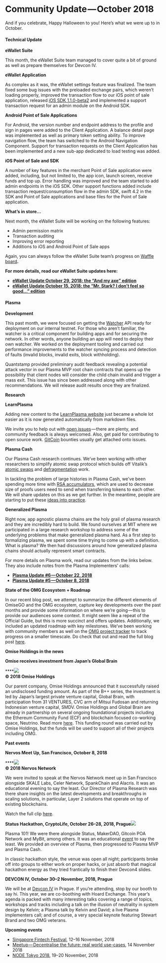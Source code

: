 # Community Update — October 2018



And if you celebrate, Happy Halloween to you! Here’s what we were up to in October.

#### **Technical Update** <a id="49d0"></a>

**eWallet Suite**

This month, the eWallet Suite team managed to cover quite a bit of ground as well as prepare themselves for Devcon IV.

**eWallet Application**

As complex as it was, the eWallet settings feature was finalized. The team fixed some bug issues with the preloaded exchange pairs, which weren’t loading properly, improved the transaction flow to our iOS point of sale application, released [iOS SDK 1.1.0-beta2](https://github.com/buildOMG/tracker/projects/1#card-14341633) and implemented a support transaction request for an admin module on the Android SDK.

**Android Point of Sale Applications**

For Android, the version number and endpoint address to the profile and sign in pages were added to the Client Application. A balance detail page was implemented as well as primary token setting ability. To improve navigation flow, the team has switched to the Android Navigation Component. Support for transaction requests on the Client Application has been implemented and a new sub-app dedicated to load testing was added.

**iOS Point of Sale and SDK**

A number of key features in the merchant Point of Sale application were added, including, but not limited to, the app icon, launch screen, receive funds and top up. Error handling was improved and the team started to add admin endpoints in the iOS SDK. Other support functions added include transaction request/consumption flow in the admin SDK, swift 4.2 in the SDK and Point of Sale applications and base files for the Point of Sale application.

**What’s in store…**

Next month, the eWallet Suite will be working on the following features:

* Admin permission matrix
* Transaction auditing
* Improving error reporting
* Additions to iOS and Android Point of Sale apps

Again, you can always follow the eWallet Suite team’s progress on [Waffle board](https://waffle.io/omisego/ewallet)**.**

**For more details, read our eWallet Suite updates here:**

* [**eWallet Update October 29, 2018: the “And my axe” edition**](https://www.reddit.com/r/omise_go/comments/9sg1pp/ewallet_update_october_29_2018_the_and_my_axe/)
* [**eWallet Update October 15, 2018: the “Mr. Stark? I don’t feel so good…” edition**](https://www.reddit.com/r/omise_go/comments/9ogqba/ewallet_update_october_15_2018_the_mr_stark_i/)

#### **Plasma** <a id="939c"></a>

**Development**

This past month, we were focused on getting the [Watcher](https://github.com/omisego/elixir-omg#watcher) API ready for deployment on our internal testnet. For those who aren’t familiar, the watcher is a critical component for building apps and for securing the network. In other words, anyone building an app will need to deploy their own watcher. We worked on the deployment tooling and carried out performance improvements to the watcher syncing process and detection of faults \(invalid blocks, invalid exits, block withholding\).

Quantstamp provided preliminary audit feedback revealing a potential attack vector in our Plasma MVP root chain contracts that opens up the possibility that client nodes will consider the child chain invalid and trigger a mass exit. This issue has since been addressed along with other recommendations. We will release audit results once they are finalized.

**Research**

**LearnPlasma**

Adding new content to the [LearnPlasma website](https://www.learnplasma.org/en/) just became a whole lot easier as it is now generated automatically from markdown files.

We invite you to help out with [open issues](https://github.com/ethsociety/learn-plasma) — there are plenty, and community feedback is always welcomed. Also, get paid for contributing to open source work. [GitCoin](https://gitcoin.co/explorer?keywords=ethsociety&order_by=-web3_created) bounties usually get attached onto issues.

**Plasma Cash**

Our Plasma Cash research continues. We’ve been working with other researchers to simplify atomic swap protocol which builds off Vitalik’s [atomic swaps](https://ethresear.ch/t/plasma-cash-minimal-atomic-swap/3409) and [defragmentation](https://ethresear.ch/t/plasma-cash-defragmentation/3410) work.

In tackling the problem of large histories in Plasma Cash, we’ve been spending more time with [RSA accumulators](https://en.wikipedia.org/wiki/Accumulator_%28cryptography%29), which are used to decrease size of proofs users need to send when transferring tokens to each other. We will share updates on this as we get further. In the meantime, people are starting to put these [ideas into practice](https://github.com/matterinc/RSAAccumulator).

**Generalized Plasma**

Right now, app agnostic plasma chains are the holy grail of plasma research and they are incredibly hard to build. We found ourselves at MIT where we participated in a large research workshop to address some of the underlying problems that make generalized plasma hard. As a first step to formalizing plasma, we spent some time trying to come up with a definition. What is plasma? We then had discussions around how generalized plasma chains should actually represent smart contracts.

For more details on Plasma work, read our updates from the links below. They also include notes from the Plasma Implementers’ calls:

* [**Plasma Update \#6 — October 22, 2018**](https://www.reddit.com/r/omise_go/comments/9qkhl5/plasma_update_6_october_22_2018/)
* [**Plasma Update \#5 — October 8, 2018**](https://www.reddit.com/r/omise_go/comments/9ml2ee/plasma_update_5_october_8_2018/)

**State of the OMG Ecosystem + Roadmap**

In our recent blog post, we attempt to summarize the different elements of OmiseGO and the OMG ecosystem, capture key developments over the past months and provide some information on where we’re going — this to provide our audiences some context. It might seem like a repeat of the Official Guide, but this is more succinct and offers updates. Additionally, we included an updated roadmap with key milestones. We’ve been working with community members as well on the [OMG project tracker](https://github.com/buildOMG/tracker/projects/1) to track progress on a smaller timescale. Do check that out and read the full blog post [here](https://blog.omisego.network/state-of-the-omg-ecosystem-75260c71a053).

**Omise Holdings in the news**

**Omise receives investment from Japan’s Global Brain**

\*\*\*\*![](https://cdn-images-1.medium.com/max/1600/0*mUBkjwtnjHsvjfri)  
**© 2018 Omise Holdings**

Our parent company, Omise Holdings announced that it successfully raised an undisclosed funding amount. As part of the B++ series, the investment is led by Japan’s largest private venture capital, Global Brain, with participation from 31 VENTURES, CVC arm of Mitsui Fudosan and returning Indonesian venture capital, SMDV. Omise Holdings and Global Brain are already in partnership on several ongoing foundational projects including the Ethereum Community Fund \(ECF\) and blockchain focused co-working space, Neutrino. Read more [here](https://www.omise.co/omise-funding-led-by-globalbrain). This funding round was carried out by Omise Holdings, but the funds will be used to support all of their projects including OMG.

**Past events**

**Nervos Meet Up, San Francisco, October 8, 2018**

\*\*\*\*![](https://cdn-images-1.medium.com/max/1600/0*OMgQy_sqXemA1-lC)  
**© 2018 Nervos Network**

We were invited to speak at the Nervos Network meet up in San Francisco alongside SKALE Labs, Celer Network, SpankChain and Alacris. It was an educational evening to say the least. Our Director of Plasma Research was there share insights on the latest developments and breakthroughs in scaling solutions, in particular, Layer 2 solutions that operate on top of existing blockchains.

Watch the full clip [here](https://www.youtube.com/watch?v=rRx_UjgZnUw&t=3843s).

**Status Hackathon, CryptoLife, October 26–28, 2018, Prague**![](https://cdn-images-1.medium.com/max/1600/0*TfJR_WohJW15QLXa)

Plasma 101! We were there alongside Status, MakerDAO, Gitcoin POA Network and MyBit, among others. It was an educational [event](https://hackathon.status.im/) to say the least. We provided an overview of Plasma, then progressed to Plasma MVP and Plasma Cash.

In classic hackathon style, the venue was open all night; participants broke off into groups to either work on proper hacks, or just absorb that magical hackathon energy as they tried frantically to finish their Devcon4 slides.

**DEVCON IV, October 30–2 November, 2018, Prague**

We will be at [Devcon IV](https://devcon4.ethereum.org/) in Prague. If you’re attending, stop by our booth to say hi. This year, we are co-boothing with Hoard Exchange. This year’s agenda is packed with many interesting talks covering a range of topics, workshops and tracks including a talk on the illusion of neutrality in system design by Kelvin; a Plasma talk by Kelvin and David; a live Plasma implementers call; and of course, a very special keynote featuring Stewart Brand and two OMG veterans.

**Upcoming events**

* [Singapore Fintech Festival](https://fintechfestival.sg/), 12–16 November, 2018
* [Meetup — Decentralise the future: real world use-cases](https://www.meetup.com/Ethereum-Singapore/events/255906777/), 14 November 2018
* [NODE Tokyo 2018](https://nodetokyo.jp/), 19–20 November, 2018


